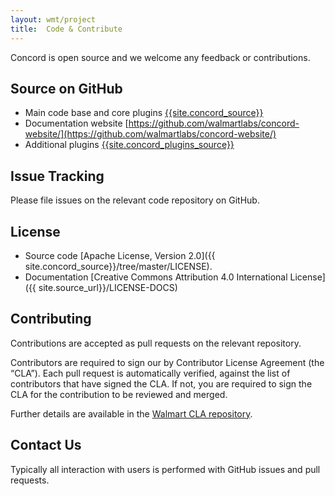 ```yaml
---
layout: wmt/project
title:  Code & Contribute
---
```


Concord is open source and we welcome any feedback or contributions.

## Source on <i class="fa fa-github"></i> GitHub 

- Main code base and core plugins [{{site.concord_source}}]({{site.concord_source}})
- Documentation website [https://github.com/walmartlabs/concord-website/](https://github.com/walmartlabs/concord-website/)
- Additional plugins [{{site.concord_plugins_source}}]({{site.concord_plugins_source}})

## Issue Tracking

Please file issues on the relevant code repository on GitHub.

## License

- Source code [Apache License, Version 2.0]({{ site.concord_source}}/tree/master/LICENSE).
- Documentation [Creative Commons Attribution 4.0 International License]({{ site.source_url}}/LICENSE-DOCS)

## Contributing

Contributions are accepted as pull requests on the relevant repository.

Contributors are required to sign our by Contributor License Agreement
(the “CLA”). Each pull request is automatically verified, against the list
of contributors that have signed the CLA. If not, you are required to sign the
CLA for the contribution to be reviewed and merged.

Further details are available in the
[Walmart CLA repository](https://github.com/walmartlabs/walmart-cla/).

## Contact Us

Typically all interaction with users is performed with GitHub issues and pull
requests.